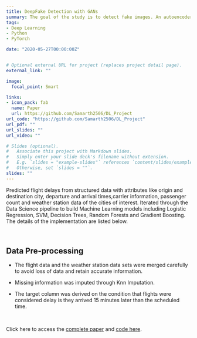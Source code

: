 ```yaml
---
title: DeepFake Detection with GANs
summary: The goal of the study is to detect fake images. An autoencoder is trained adversarially to obtain a latent rich representation of real images. The latent representation is then used to reconstruct an image based on the given input image. We propose a comparative study to test if reconstructed features differ strongly for real and fake images leading to enhanced classification performance. We further argue that adversarially training a classifier (DCGAN) generalizes better on unseen data as compared to CNN based architectures.
tags:
- Deep Learning
- Python
- PyTorch

date: "2020-05-27T00:00:00Z"


# Optional external URL for project (replaces project detail page).
external_link: ""

image:
  focal_point: Smart

links:
- icon_pack: fab
  name: Paper
  url: https://github.com/Samarth2506/DL_Project
url_code: "https://github.com/Samarth2506/DL_Project"
url_pdf: ""
url_slides: ""
url_video: ""

# Slides (optional).
#   Associate this project with Markdown slides.
#   Simply enter your slide deck's filename without extension.
#   E.g. `slides = "example-slides"` references `content/slides/example-slides.md`.
#   Otherwise, set `slides = ""`.
slides: ""
---
```


Predicted flight delays from structured data with attributes like origin and destination city, departure and arrival times,carrier information, passenger count and weather station data of the cities of interest. Iterated through the Data Science pipeline to build Machine Learning models including Logistic Regression, SVM, Decision Trees, Random Forests and Gradient Boosting. The details of the implementation are listed below.

</br>

## **Data Pre-processing**

* The flight data and the weather station data sets were merged carefully to avoid loss of data and retain accurate information. 

* Missing information was imputed through Knn Imputation.

* The target column was derived on the condition that flights were considered delay is they arrived 15 minutes later than the scheduled time.


</br>

Click here to access the [complete paper](Detect_DeepFakes_GANs.pdf) and [code here](https://github.com/Samarth2506/DL_Project).

